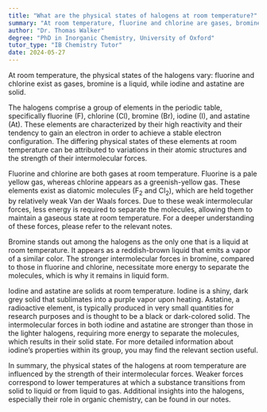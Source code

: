 ```yaml
---
title: "What are the physical states of halogens at room temperature?"
summary: "At room temperature, fluorine and chlorine are gases, bromine is a liquid, and iodine and astatine are solids."
author: "Dr. Thomas Walker"
degree: "PhD in Inorganic Chemistry, University of Oxford"
tutor_type: "IB Chemistry Tutor"
date: 2024-05-27
---
```


At room temperature, the physical states of the halogens vary: fluorine and chlorine exist as gases, bromine is a liquid, while iodine and astatine are solid.

The halogens comprise a group of elements in the periodic table, specifically fluorine ($\text{F}$), chlorine ($\text{Cl}$), bromine ($\text{Br}$), iodine ($\text{I}$), and astatine ($\text{At}$). These elements are characterized by their high reactivity and their tendency to gain an electron in order to achieve a stable electron configuration. The differing physical states of these elements at room temperature can be attributed to variations in their atomic structures and the strength of their intermolecular forces.

Fluorine and chlorine are both gases at room temperature. Fluorine is a pale yellow gas, whereas chlorine appears as a greenish-yellow gas. These elements exist as diatomic molecules ($\text{F}_2$ and $\text{Cl}_2$), which are held together by relatively weak Van der Waals forces. Due to these weak intermolecular forces, less energy is required to separate the molecules, allowing them to maintain a gaseous state at room temperature. For a deeper understanding of these forces, please refer to the relevant notes.

Bromine stands out among the halogens as the only one that is a liquid at room temperature. It appears as a reddish-brown liquid that emits a vapor of a similar color. The stronger intermolecular forces in bromine, compared to those in fluorine and chlorine, necessitate more energy to separate the molecules, which is why it remains in liquid form.

Iodine and astatine are solids at room temperature. Iodine is a shiny, dark grey solid that sublimates into a purple vapor upon heating. Astatine, a radioactive element, is typically produced in very small quantities for research purposes and is thought to be a black or dark-colored solid. The intermolecular forces in both iodine and astatine are stronger than those in the lighter halogens, requiring more energy to separate the molecules, which results in their solid state. For more detailed information about iodine’s properties within its group, you may find the relevant section useful.

In summary, the physical states of the halogens at room temperature are influenced by the strength of their intermolecular forces. Weaker forces correspond to lower temperatures at which a substance transitions from solid to liquid or from liquid to gas. Additional insights into the halogens, especially their role in organic chemistry, can be found in our notes.
    